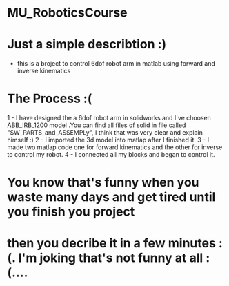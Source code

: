 # MU_RoboticsCourse

# Just a simple describtion :)
- this is a broject to control 6dof robot arm in matlab using forward and inverse 
  	 kinematics 
# The Process :(
1 - I have designed the a 6dof robot arm in solidworks and I've choosen ABB_IRB_1200 model
    	.You can find all files of solid in file called "SW_PARTS_and_ASSEMPLy", I think that
     	was very clear and explain himself :)
2 - I imported the 3d model into matlap after I finished it.
3 - I made two matlap code one for forward kinematics and the other for inverse to control my 
     	robot.
4 - I connected all my blocks and began to control it.

# You know that's funny when you waste many days and get tired until you finish you project
# then you decribe it in a few minutes :(. I'm joking that's not funny at all :(....
